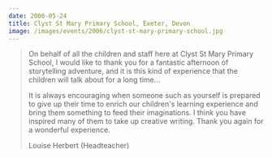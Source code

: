 ```yaml
---
date: 2006-05-24
title: Clyst St Mary Primary School, Exeter, Devon
image: /images/events/2006/clyst-st-mary-primary-school.jpg
---
```


> On behalf of all the children and staff here at Clyst St Mary Primary School, I would like to thank you for a fantastic afternoon of storytelling adventure, and it is this kind of experience that the children will talk about for a long time...
> 
> It is always encouraging when someone such as yourself is prepared to give up their time to enrich our children's learning experience and bring them something to feed their imaginations. I think you have inspired many of them to take up creative writing. Thank you again for a wonderful experience.
> 
> <footer>Louise Herbert (Headteacher)</footer>
